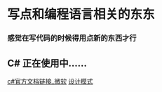 # 写点和编程语言相关的东东

### 感觉在写代码的时候得用点新的东西才行

## C# 正在使用中……

[c#官方文档链接_微软](https://learn.microsoft.com/zh-cn/dotnet/csharp/whats-new/csharp-version-history)
[设计模式](https://refactoringguru.cn/design-patterns/catalog)
